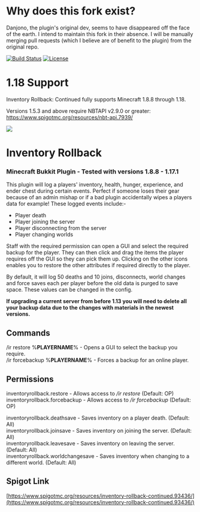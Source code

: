 # Why does this fork exist?
Danjono, the plugin's original dev, seems to have disappeared off the face of the earth. I intend to maintain this fork in their absence. I will be manually merging pull requests (which I believe are of benefit to the plugin) from the original repo.

[![Build Status](https://ci.sidpatchy.com/buildStatus/icon?job=InventoryRollback-Continued&style=flat-square)](https://ci.sidpatchy.com/job/InventoryRollback-Continued/)
[![License](https://img.shields.io/github/license/Sidpatchy/Inventory-Rollback?style=flat-square)](https://github.com/Sidpatchy/Inventory-Rollback/blob/master/LICENSE)

# 1.18 Support
Inventory Rollback: Continued fully supports Minecraft 1.8.8 through 1.18.

Versions 1.5.3 and above require NBTAPI v2.9.0 or greater: https://www.spigotmc.org/resources/nbt-api.7939/

![](https://i.imgur.com/IZvmEY8.png)
# Inventory Rollback

### Minecraft Bukkit Plugin - Tested with versions 1.8.8 - 1.17.1

This plugin will log a players' inventory, health, hunger, experience, and ender chest during certain events. Perfect if someone loses their gear because of an admin mishap or if a bad plugin accidentally wipes a players data for example! These logged events include:-  

-   Player death
-   Player joining the server
-   Player disconnecting from the server
-   Player changing worlds

Staff with the required permission can open a GUI and select the required backup for the player. They can then click and drag the items the player requires off the GUI so they can pick them up. Clicking on the other icons enables you to restore the other attributes if required directly to the player.  
  
By default, it will log 50 deaths and 10 joins, disconnects, world changes and force saves each per player before the old data is purged to save space. These values can be changed in the config.  
  
**If upgrading a current server from before 1.13 you will need to delete all your backup data due to the changes with materials in the newest versions.**

## Commands
/ir restore %**PLAYERNAME**% - Opens a GUI to select the backup you require.  
/ir forcebackup %**PLAYERNAME**% - Forces a backup for an online player.  

## Permissions

inventoryrollback.restore - Allows access to */ir restore* (Default: OP)  
inventoryrollback.forcebackup - Allows access to */ir forcebackup* (Default: OP)  

inventoryrollback.deathsave - Saves inventory on a player death. (Default: All)  
inventoryrollback.joinsave - Saves inventory on joining the server. (Default: All)  
inventoryrollback.leavesave - Saves inventory on leaving the server. (Default: All)  
inventoryrollback.worldchangesave  - Saves inventory when changing to a different world. (Default: All)  

## Spigot Link
[https://www.spigotmc.org/resources/inventory-rollback-continued.93436/](https://www.spigotmc.org/resources/inventory-rollback-continued.93436/)
